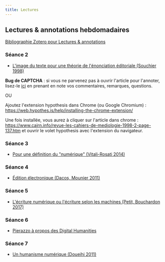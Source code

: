 ```yaml
--- 
title: Lectures
---
```


## Lectures & annotations hebdomadaires

[Bibliographie Zotero pour Lectures & annotations](https://www.zotero.org/groups/4276254/fra3826-a2021/collections/SFNDP4QX)

### Séance 2 

- <a href="https://via.hypothes.is/https://www.cairn.info/revue-les-cahiers-de-mediologie-1998-2-page-137.htm">L'image du texte pour une théorie de l'énonciation éditoriale (Souchier 1998)</a>

**Bug de CAPTCHA** : si vous ne parvenez pas à ouvrir l'article pour l'annoter, lisez-le [ici](https://www.cairn.info/revue-les-cahiers-de-mediologie-1998-2-page-137.htm) en prenant en note vos commentaires, remarques, questions. 

OU 

Ajoutez l'extension hypothesis dans Chrome (ou Google Chromium) : https://web.hypothes.is/help/installing-the-chrome-extension/

Une fois installée, vous aurez à cliquer sur l'article dans chrome : https://www.cairn.info/revue-les-cahiers-de-mediologie-1998-2-page-137.htm et ouvrir le volet hypothesis avec l'extension du navigateur. 
 
### Séance 3

- <a href="https://via.hypothes.is/http://www.parcoursnumeriques-pum.ca/pour-une-definition-du-numerique">Pour une définition du "numérique" (Vitali-Rosati 2014)</a>

### Séance 4 

- <a href="https://via.hypothes.is/https://www.cairn.info/revue-communications-2011-1-page-47.htm">Édition électronique (Dacos, Mounier 2011)</a>

### Séance 5 

- <a href="https://via.hypothes.is/https://www.cairn.info/revue-communication-et-langages1-2017-1-page-129.htm">L'écriture numérique ou l'écriture selon les machines (Petit, Bouchardon 2017)</a>

### Séance 6 

- <a href="https://www.canal-u.tv/video/meshs/elena_pierazzo_a_propos_des_digital_humanities.14935">Pierazzo à propos des Digital Humanities</a>

### Séance 7 

- <a href="https://via.hypothes.is/https://www.cairn.info/revue-communication-et-langages1-2011-1-page-3.htm">Un humanisme numérique (Doueihi 2011)</a>

